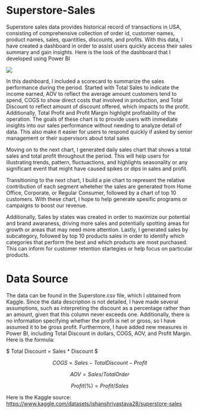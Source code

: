 # **Superstore-Sales**

Superstore sales data provides historical record of transactions in USA, consisting of comprehensive collection of order id, customer names, product names, sales, quantities, discounts, and profits. With this data, I have created a dashboard in order to assist users quickly access their sales summary and gain insights. Here is the look of the dashboard that I developed using Power BI

<img src="https://github.com/jafarsidiq98/Superstore-Sales-Dashboard-Power-BI/blob/b76170041b109e8a28fbf65600bae3fdc2fd7306/Dashboard%20Superstore.jpg">
  
In this dashboard, I included a scorecard to summarize the sales performance during the period. Started with Total Sales to indicate the income earned, AOV to reflect the average amount customers tend to spend, COGS to show direct costs that involved in production, and Total Discount to reflect amount of discount offered, which impacts to the profit. Additionally, Total Profit and Profit Margin highlight profitability of the operation. The goals of these chart is to provide users with immediate insights into our sales performance without needing to analyze detail of data. This also make it easier for users to respond quickly if asked by senior management or their supervisors about total sales

Moving on to the next chart, I generated daily sales chart that shows a total sales and total profit throughout the period. This will help users for illustrating trends, pattern, fluctuactions, and highlights seasonality or any significant event that might have caused spikes or dips in sales and profit. 

Transitioning to the next chart, I build a pie chart to represent the relative contribution of each segment wheteher the sales are generated from Home Office, Corporate, or Regular Consumer, followed by a chart of top 10 customers. With these chart, I hope to help generate spesific programs or campaigns to boost our revenue. 

Additionally, Sales by states was created in order to maximize our potential and brand awaraness, driving more sales and potentially spotting areas for growth or areas that may need more attention. Lastly, I generated sales by subcategory, followed by top 10 products sales in order to identify which categories that perform the best and which products are most purchased. This can inform for customer retention startegies or help focus on particular products.  

# Data Source

The data can be found in the Superstore.csv file, which I obtained from Kaggle. Since the data description is not detailed, I have made several assumptions, such as interpreting the discount as a percentage rather than an amount, given that this column never exceeds one. Additionally, there is no information specifying whether the profit is net or gross, so I have assumed it to be gross profit. Furthermore, I have added new measures in Power BI, including Total Discount in dollars, COGS, AOV, and Profit Margin. Here is the formula:

$
Total Discount = Sales * Discount
$

```math
COGS = Sales - Total Discount - Profit
```

```math
AOV = Sales / Total Order
```

```math
Profit (\%) = Profit / Sales
```

Here is the Kaggle source: https://www.kaggle.com/datasets/ishanshrivastava28/superstore-sales


